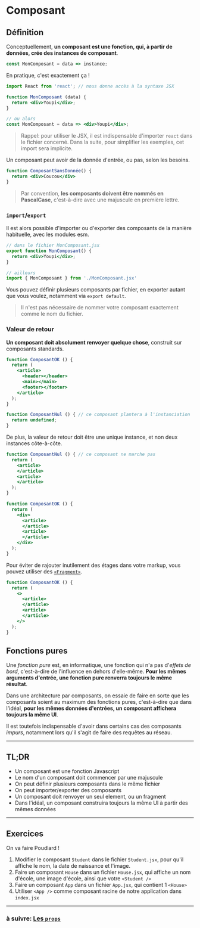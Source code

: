 # Composant

## Définition

Conceptuellement, **un composant est une fonction, qui, à partir de données, crée des instances de composant**.

```js
const MonComposant = data => instance;
```

En pratique, c'est exactement ça !

```jsx
import React from 'react'; // nous donne accès à la syntaxe JSX

function MonComposant (data) {
  return <div>Youpi</div>;
}

// ou alors
const MonComposant = data => <div>Youpi</div>;
```

> Rappel: pour utiliser le JSX, il est indispensable d'importer `react` dans le fichier concerné. Dans la suite, pour simplifier les exemples, cet import sera implicite.

Un composant peut avoir de la donnée d'entrée, ou pas, selon les besoins.

```jsx
function ComposantSansDonnée() {
  return <div>Coucou</div>
}
```

> Par convention, **les composants doivent être nommés en PascalCase**, c'est-à-dire avec une majuscule en première lettre.

### `import`/`export`

Il est alors possible d'importer ou d'exporter des composants de la manière habituelle, avec les modules esm.

```jsx
// dans le fichier MonComposant.jsx
export function MonComposant() {
  return <div>Youpi</div>;
}

// ailleurs
import { MonComposant } from './MonComposant.jsx'
```
Vous pouvez définir plusieurs composants par fichier, en exporter autant que vous voulez, notamment via `export default`.

> Il n'est pas nécessaire de nommer votre composant exactement comme le nom du fichier.

### Valeur de retour

**Un composant doit absolument renvoyer quelque chose**, construit sur composants standards.

```jsx
function ComposantOK () {
  return (
    <article>
      <header></header>
      <main></main>
      <footer></footer>
    </article>
  );
}

function ComposantNul () { // ce composant plantera à l'instanciation
  return undefined;
}
```

De plus, la valeur de retour doit être une unique instance, et non deux instances côte-à-côte.

```jsx
function ComposantNul () { // ce composant ne marche pas
  return (
    <article>
    </article>
    <article>
    </article>
  );
}

function ComposantOK () {
  return (
    <div>
      <article>
      </article>
      <article>
      </article>
    </div>
  );
}
```

Pour éviter de rajouter inutilement des étages dans votre markup, vous pouvez utiliser des [`<Fragment>`](https://fr.reactjs.org/docs/fragments.html#gatsby-focus-wrapper).

```jsx
function ComposantOK () {
  return (
    <>
      <article>
      </article>
      <article>
      </article>
    </>
  );
}
```

## Fonctions pures

Une *fonction pure* est, en informatique, une fonction qui n'a pas d'*effets de bord*, c'est-à-dire de l'influence en dehors d'elle-même.
**Pour les mêmes arguments d'entrée, une fonction pure renverra toujours le même résultat**.

Dans une architecture par composants, on essaie de faire en sorte que les composants soient au maximum des fonctions pures, c'est-à-dire que dans l'idéal, **pour les mêmes données d'entrées, un composant affichera toujours la même UI**.

Il est toutefois indispensable d'avoir dans certains cas des composants *impurs*, notamment lors qu'il s'agit de faire des requêtes au réseau.

---

## TL;DR

- Un composant est une fonction Javascript
- Le nom d'un composant doit commencer par une majuscule
- On peut définir plusieurs composants dans le même fichier
- On peut importer/exporter des composants
- Un composant doit renvoyer un seul element, ou un fragment
- Dans l'idéal, un composant construira toujours la même UI à partir des mêmes données

---

## Exercices

On va faire Poudlard !

1) Modifier le composant `Student` dans le fichier `Student.jsx`, pour qu'il affiche le nom, la date de naissance et l'image.
2) Faire un composant `House` dans un fichier `House.jsx`, qui affiche un nom d'école, une image d'école, ainsi que votre `<Student />`
3) Faire un composant `App` dans un fichier `App.jsx`, qui contient 1 `<House>`
4) Utiliser `<App />` comme composant racine de notre application dans `index.jsx`

---

### à suivre: [Les `props`](./2_props.md)
